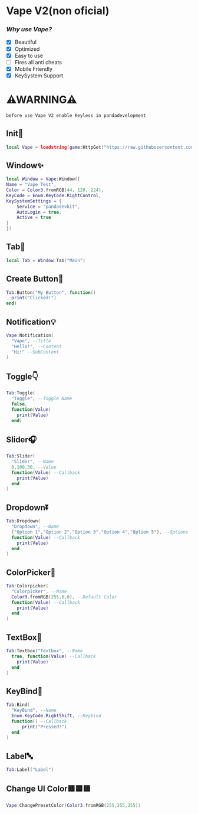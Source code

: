 # Vape V2(non oficial)
### *Why use Vape?* 

- [X] Beautiful
- [X] Optimized
- [X] Easy to use
- [ ] Fires all anti cheats
- [X] Mobile Friendly
- [X] KeySystem Support

# ⚠WARNING⚠
```
before use Vape V2 enable Keyless in pandadevelopment
```
## Init🔌
```lua
local Vape = loadstring(game:HttpGet("https://raw.githubusercontent.com/KrypDeveloper/MAXIMUS-LIBRARY/main/Vape/V2/source.lua")()
```
## Window✨
```lua
local Window = Vape:Window({
Name = "Vape Test",
Color = Color3.fromRGB(44, 120, 224),
KeyCode = Enum.KeyCode.RightControl,
KeySystemSettings = {
    Service = "pandadevkit",
    AutoLogin = true,
    Active = true
}
})
```
## Tab🚪
```lua
local Tab = Window:Tab("Main")
```
## Create Button🔘
```lua
Tab:Button("My Button", function()
  print("Clicked!")
end)
```
## Notification💡
```lua
Vape:Notification(
  "Vape", --Title
  "Hello!", --Content
  "Hi!" --SubContent
)
```
## Toggle👇
```lua
Tab:Toggle(
  "Toggle", --Toggle Name
  false,
  function(Value)
    print(Value)
  end)
```
## Slider🎧
```lua
Tab:Slider(
  "Slider", --Name
  0,100,30, --Value
  function(Value) --Callback
    print(Value)
  end
)
```
## Dropdown⏬
```lua
Tab:Dropdown(
  "Dropdown", --Name
  {"Option 1","Option 2","Option 3","Option 4","Option 5"}, --Options
  function(Value) --Callback
    print(Value)
  end
)
```
## ColorPicker🌈
```lua
Tab:Colorpicker(
  "Colorpicker", --Name
  Color3.fromRGB(255,0,0), --Default Color
  function(Value) --Callback
    print(Value)
  end
)
```
## TextBox📝
```lua
Tab:Textbox("Textbox", --Name
  true, function(Value) --Callback
    print(Value)
  end
)
```
## KeyBind🎹
```lua
Tab:Bind(
  "KeyBind", --Name
  Enum.KeyCode.RightShift, --Keybind
  function() --Callback
      print("Pressed!")
  end
)
```
## Label🔤
```lua
Tab:Label("Label")
```
## Change UI Color🟥🟦🟨
```lua
Vape:ChangePresetColor(Color3.fromRGB(255,255,255))
```
